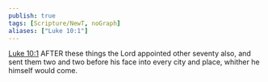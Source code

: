 ```yaml
---
publish: true
tags: [Scripture/NewT, noGraph]
aliases: ["Luke 10:1"]
---
```

[Luke 10:1](https://churchofjesuschrist.org/study/scriptures/nt/luke/10?lang=eng&id=p1#p1) AFTER these things the Lord appointed other seventy also, and sent them two and two before his face into every city and place, whither he himself would come.
